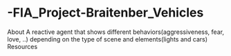 # -FIA_Project-Braitenber_Vehicles
About A reactive agent that shows different behaviors(aggressiveness, fear, love, ..) depending on the type of scene and elements(lights and cars)  Resources
